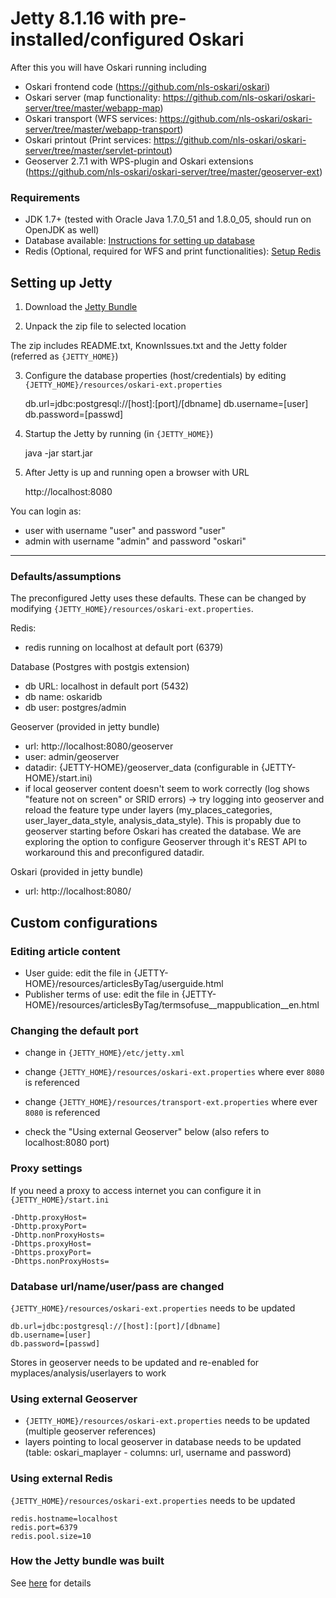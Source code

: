 # Jetty 8.1.16 with pre-installed/configured Oskari

After this you will have Oskari running including 

- Oskari frontend code (https://github.com/nls-oskari/oskari)
- Oskari server (map functionality: https://github.com/nls-oskari/oskari-server/tree/master/webapp-map)
- Oskari transport (WFS services: https://github.com/nls-oskari/oskari-server/tree/master/webapp-transport)
- Oskari printout (Print services: https://github.com/nls-oskari/oskari-server/tree/master/servlet-printout)
- Geoserver 2.7.1 with WPS-plugin and Oskari extensions (https://github.com/nls-oskari/oskari-server/tree/master/geoserver-ext)

### Requirements

* JDK 1.7+ (tested with Oracle Java 1.7.0_51 and 1.8.0_05, should run on OpenJDK as well)
* Database available: [Instructions for setting up database](/documentation/backend/setup-database)
* Redis (Optional, required for WFS and print functionalities): [Setup Redis](/documentation/backend/setup-redis)

## Setting up Jetty

1) Download the [Jetty Bundle](/download)

2) Unpack the zip file to selected location

The zip includes README.txt, KnownIssues.txt and the Jetty folder (referred as `{JETTY_HOME}`)

3) Configure the database properties (host/credentials) by editing `{JETTY_HOME}/resources/oskari-ext.properties`

    db.url=jdbc:postgresql://[host]:[port]/[dbname]
    db.username=[user]
    db.password=[passwd]

4) Startup the Jetty by running (in `{JETTY_HOME}`)

    java -jar start.jar

5) After Jetty is up and running open a browser with URL

    http://localhost:8080


You can login as:
- user with username "user" and password "user" 
- admin with username "admin" and password "oskari"

---

### Defaults/assumptions

The preconfigured Jetty uses these defaults. These can be changed by modifying `{JETTY_HOME}/resources/oskari-ext.properties`.

Redis:
- redis running on localhost at default port (6379)

Database (Postgres with postgis extension)
- db URL: localhost in default port (5432)
- db name: oskaridb
- db user: postgres/admin

Geoserver (provided in jetty bundle)
- url: http://localhost:8080/geoserver
- user: admin/geoserver
- datadir: {JETTY-HOME}/geoserver_data (configurable in {JETTY-HOME}/start.ini)
- if local geoserver content doesn't seem to work correctly (log shows "feature not on screen" or SRID errors) -> try logging into geoserver and reload the feature type under layers (my_places_categories, user_layer_data_style, analysis_data_style). This is propably due to geoserver starting before Oskari has created the database. We are exploring the option to configure Geoserver through it's REST API to workaround this and preconfigured datadir.

Oskari (provided in jetty bundle)
- url: http://localhost:8080/


## Custom configurations

### Editing article content

- User guide: edit the file in {JETTY-HOME}/resources/articlesByTag/userguide.html
- Publisher terms of use: edit the file in {JETTY-HOME}/resources/articlesByTag/termsofuse__mappublication__en.html

### Changing the default port

- change in `{JETTY_HOME}/etc/jetty.xml`
    
    <Call name="addConnector">
      <Arg>
          <New class="org.eclipse.jetty.server.nio.SelectChannelConnector">
            <Set name="port"><Property name="jetty.port" default="8080"/></Set>

- change `{JETTY_HOME}/resources/oskari-ext.properties` where ever `8080` is referenced 
- change `{JETTY_HOME}/resources/transport-ext.properties` where ever `8080` is referenced 
- check the "Using external Geoserver" below (also refers to localhost:8080 port)

### Proxy settings

If you need a proxy to access internet you can configure it in `{JETTY_HOME}/start.ini`

	-Dhttp.proxyHost=
	-Dhttp.proxyPort=
	-Dhttp.nonProxyHosts=
	-Dhttps.proxyHost=
	-Dhttps.proxyPort=
	-Dhttps.nonProxyHosts=

### Database url/name/user/pass are changed
`{JETTY_HOME}/resources/oskari-ext.properties` needs to be updated

	db.url=jdbc:postgresql://[host]:[port]/[dbname]
	db.username=[user]
	db.password=[passwd]

Stores in geoserver needs to be updated and re-enabled for myplaces/analysis/userlayers to work

### Using external Geoserver
- `{JETTY_HOME}/resources/oskari-ext.properties` needs to be updated (multiple geoserver references)
- layers pointing to local geoserver in database needs to be updated (table: oskari_maplayer - columns: url, username and password)

### Using external Redis
`{JETTY_HOME}/resources/oskari-ext.properties` needs to be updated 

	redis.hostname=localhost
	redis.port=6379
	redis.pool.size=10

### How the Jetty bundle was built

See [here](/documentation/backend/creating-jetty-bundle) for details